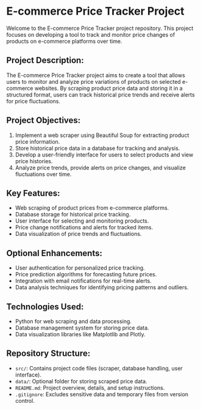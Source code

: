 # E-commerce Price Tracker Project

Welcome to the E-commerce Price Tracker project repository. This project focuses on developing a tool to track and monitor price changes of products on e-commerce platforms over time.

## Project Description:
The E-commerce Price Tracker project aims to create a tool that allows users to monitor and analyze price variations of products on selected e-commerce websites. By scraping product price data and storing it in a structured format, users can track historical price trends and receive alerts for price fluctuations.

## Project Objectives:
1. Implement a web scraper using Beautiful Soup for extracting product price information.
2. Store historical price data in a database for tracking and analysis.
3. Develop a user-friendly interface for users to select products and view price histories.
4. Analyze price trends, provide alerts on price changes, and visualize fluctuations over time.

## Key Features:
- Web scraping of product prices from e-commerce platforms.
- Database storage for historical price tracking.
- User interface for selecting and monitoring products.
- Price change notifications and alerts for tracked items.
- Data visualization of price trends and fluctuations.

## Optional Enhancements:
- User authentication for personalized price tracking.
- Price prediction algorithms for forecasting future prices.
- Integration with email notifications for real-time alerts.
- Data analysis techniques for identifying pricing patterns and outliers.

## Technologies Used:
- Python for web scraping and data processing.
- Database management system for storing price data.
- Data visualization libraries like Matplotlib and Plotly.

## Repository Structure:
- `src/`: Contains project code files (scraper, database handling, user interface).
- `data/`: Optional folder for storing scraped price data.
- `README.md`: Project overview, details, and setup instructions.
- `.gitignore`: Excludes sensitive data and temporary files from version control.

